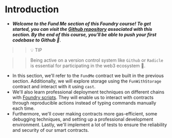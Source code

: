 # Introduction
- ***Welcome to the Fund Me section of this Foundry course! To get started, you can visit the [Github repository](https://github.com/Cyfrin/foundry-fund-me-cu) associated with this section. By the end of this course, you'll be able to push your first codebase to Github 🎉***.

>> 💡 TIP

>> Being active on a version control system like `Github` or `Radicle` is essential for participating in the web3 ecosystem 👥.

- In this section, we'll refer to the `FundMe` contract we built in the previous section. Additionally, we will explore storage using the `FunWithStorage` contract and interact with it using `cast`.
- We'll also learn professional deployment techniques on different chains with [Foundry scripts](https://github.com/Cyfrin/foundry-fund-me-cu/blob/main/script/DeployFundMe.s.sol). They will enable us to interact with contracts through reproducible actions instead of typing commands manually each time.
- Furthermore, we'll cover making contracts more gas-efficient, some debugging techniques, and setting up a professional development environment. Lastly, we'll implement a lot of tests to ensure the reliability and security of our smart contracts.

